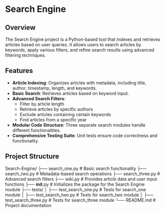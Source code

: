# Search Engine

## Overview

The Search Engine project is a Python-based tool that indexes and retrieves articles based on user queries. It allows users to search articles by keywords, apply various filters, and refine search results using advanced filtering techniques.

## Features

- **Article Indexing**: Organizes articles with metadata, including title, author, timestamp, length, and keywords.
- **Basic Search**: Retrieves articles based on keyword input.
- **Advanced Search Filters**:
  - Filter by article length
  - Retrieve articles by specific authors
  - Exclude articles containing certain keywords
  - Find articles from a specific year
- **Modular Code Structure**: Three separate search modules handle different functionalities.
- **Comprehensive Testing Suite**: Unit tests ensure code correctness and functionality.

## Project Structure
Search-Engine/
├── search_one.py          # Basic search functionality
├── search_two.py          # Metadata-based search operations
├── search_three.py        # Advanced search filters
├── wiki.py                # Provides article data and user input functions
├── __init__.py            # Initializes the package for the Search Engine module
├── tests/
│   ├── test_search_one.py # Tests for search_one module
│   ├── test_search_two.py # Tests for search_two module
│   ├── test_search_three.py # Tests for search_three module
└── README.md              # Project documentation
